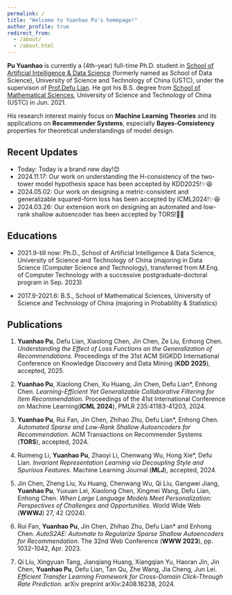 ```yaml
---
permalink: /
title: "Welcome to Yuanhao Pu's homepage!"
author_profile: true
redirect_from: 
  - /about/
  - /about.html
---
```



**Pu Yuanhao** is currently a (4th-year) full-time Ph.D. student in [School of Artificial Intelligence & Data Science](https://saids.ustc.edu.cn) (formerly named as School of Data Science), University of Science and Technology of China (USTC), under the supervison of [Prof.Defu Lian](https://faculty.ustc.edu.cn/liandefu). He got his B.S. degree from [School of Mathematical Sciences](https://math.ustc.edu.cn/), University of Science and Technology of China (USTC) in Jun. 2021.

His research interest mainly focus on **Machine Learning Theories** and its applications on **Recommender Systems**, especially **Bayes-Consistency** properties for theoretical understandings of model design.

Recent Updates
------
- Today: Today is a brand new day!😊
- 2024.11.17: Our work on understanding the H-consistency of the two-tower model hypothesis space has been accepted by KDD2025!✨😆
- 2024.05.02: Our work on designing a metric-consistent and generalizable squared-form loss has been accepted by ICML2024!✨😆
- 2024.03.26: Our extension work on designing an automated and low-rank shallow autoencoder has been accepted by TORS!🌟😉

Educations
------
- 2021.9-till now: Ph.D., School of Artificial Intelligence & Data Science, University of Science and Technology of China (majoring in Data Science (Computer Science and Technology), transferred from M.Eng. of Computer Technology with a successive postgraduate-doctoral program in Sep. 2023)
  
- 2017.9-2021.6: B.S., School of Mathematical Sciences, University of Science and Technology of China (majoring in Probablilty & Statistics)


Publications
------
1. **Yuanhao Pu**, Defu Lian, Xiaolong Chen, Jin Chen, Ze Liu, Enhong Chen. *Understanding the Effect of Loss Functions on the Generalization of Recommendations.* Proceedings of the 31st ACM SIGKDD International Conference on Knowledge Discovery and Data Mining (**KDD 2025**), accepted, 2025.

2. **Yuanhao Pu**, Xiaolong Chen, Xu Huang, Jin Chen, Defu Lian\*, Enhong Chen. *Learning-Efficient Yet Generalizable Collaborative Filtering for Item Recommendation.* Proceedings of the 41st International Conference on Machine Learning(**ICML 2024**), PMLR 235:41183-41203, 2024. 

3. **Yuanhao Pu**, Rui Fan, Jin Chen, Zhihao Zhu, Defu Lian\*, Enhong Chen. *Automated Sparse and Low-Rank Shallow Autoencoders for Recommendation.* ACM Transactions on Recommender Systems (**TORS**), accepted, 2024.

4. Ruimeng Li, **Yuanhao Pu**, Zhaoyi Li, Chenwang Wu, Hong Xie\*, Defu Lian. *Invariant Representation Learning via Decoupling Style and Spurious Features.* Machine Learning Journal (**MLJ**), accepted, 2024.

5. Jin Chen, Zheng Liu, Xu Huang, Chenwang Wu, Qi Liu, Gangwei Jiang, **Yuanhao Pu**, Yuxuan Lei, Xiaolong Chen, Xingmei Wang, Defu Lian, Enhong Chen. *When Large Language Models Meet Personalization: Perspectives of Challenges and Opportunities.* World Wide Web (**WWWJ**) 27, 42 (2024).

6. Rui Fan, **Yuanhao Pu**, Jin Chen, Zhihao Zhu, Defu Lian\* and Enhong Chen. *AutoS2AE: Automate to Regularize Sparse Shallow Autoencoders for Recommendation.*  The 32nd Web Conference (**WWW 2023**), pp. 1032-1042, Apr. 2023.

7. Qi Liu, Xingyuan Tang, Jianqiang Huang, Xiangqian Yu, Haoran Jin, Jin Chen, **Yuanhao Pu**, Defu Lian, Tan Qu, Zhe Wang, Jia Cheng, Jun Lei. *Efficient Transfer Learning Framework for Cross-Domain Click-Through Rate Prediction.* arXiv preprint arXiv:2408.16238, 2024.
